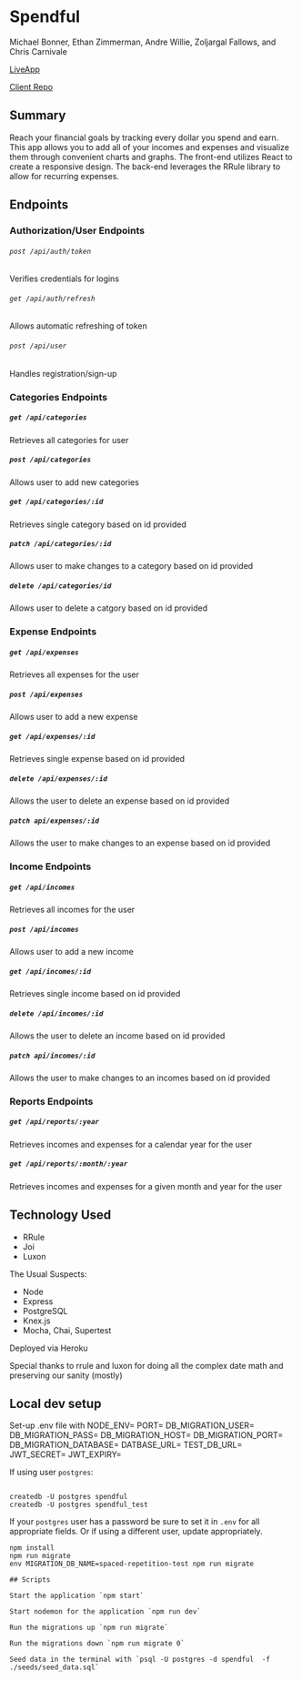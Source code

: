 # Spendful

Michael Bonner, Ethan Zimmerman, Andre Willie, Zoljargal Fallows, and Chris Carnivale

[LiveApp](http://spendful.now.sh)

[Client Repo](https://github.com/thinkful-ei-armadillo/spendful-client)

## Summary

Reach your financial goals by tracking every dollar you spend and earn.  This app allows you to 
add all of your incomes and expenses and visualize them through convenient charts and graphs.  The
front-end utilizes React to create a responsive design.  The back-end leverages the RRule library to allow
for recurring expenses.

## Endpoints

### Authorization/User Endpoints

###### `post /api/auth/token`
Verifies credentials for logins

###### `get /api/auth/refresh`
Allows automatic refreshing of token

###### `post /api/user`
Handles registration/sign-up

### Categories Endpoints

##### `get /api/categories`
Retrieves all categories for user

##### `post /api/categories`
Allows user to add new categories

##### `get /api/categories/:id`
Retrieves single category based on id provided

##### `patch /api/categories/:id`
Allows user to make changes to a category based on id provided

##### `delete /api/categories/id`
Allows user to delete a catgory based on id provided

### Expense Endpoints

##### `get /api/expenses`
Retrieves all expenses for the user

##### `post /api/expenses`
Allows user to add a new expense

##### `get /api/expenses/:id`
Retrieves single expense based on id provided

##### `delete /api/expenses/:id`
Allows the user to delete an expense based on id provided

##### `patch api/expenses/:id`
Allows the user to make changes to an expense based on id provided

### Income Endpoints

##### `get /api/incomes`
Retrieves all incomes for the user

##### `post /api/incomes`
Allows user to add a new income

##### `get /api/incomes/:id`
Retrieves single income based on id provided

##### `delete /api/incomes/:id`
Allows the user to delete an income based on id provided

##### `patch api/incomes/:id`
Allows the user to make changes to an incomes based on id provided

### Reports Endpoints

##### `get /api/reports/:year`
Retrieves incomes and expenses for a calendar year for the user

##### `get /api/reports/:month/:year`
Retrieves incomes and expenses for a given month and year for the user

## Technology Used
- RRule
- Joi
- Luxon

The Usual Suspects: 

- Node
- Express
- PostgreSQL
- Knex.js
- Mocha, Chai, Supertest

Deployed via Heroku

  Special thanks to rrule and luxon for doing all the complex date math and 
  preserving our sanity (mostly) 

## Local dev setup

Set-up .env file with 
NODE_ENV=
PORT=
DB_MIGRATION_USER= 
DB_MIGRATION_PASS= 
DB_MIGRATION_HOST= 
DB_MIGRATION_PORT= 
DB_MIGRATION_DATABASE=
DATBASE_URL=
TEST_DB_URL=
JWT_SECRET=
JWT_EXPIRY=


If using user `postgres`:
```

createdb -U postgres spendful
createdb -U postgres spendful_test
```
If your `postgres` user has a password be sure to set it in `.env` for all appropriate fields. Or if using a different user, update appropriately.

```
npm install
npm run migrate
env MIGRATION_DB_NAME=spaced-repetition-test npm run migrate

## Scripts

Start the application `npm start`

Start nodemon for the application `npm run dev`

Run the migrations up `npm run migrate`

Run the migrations down `npm run migrate 0`

Seed data in the terminal with `psql -U postgres -d spendful  -f ./seeds/seed_data.sql`
